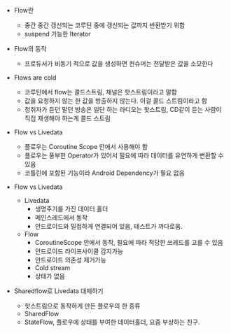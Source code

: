 - Flow란
	- 중간 중간 갱신되는 코루틴 중에 갱신되는 값까지 반환받기 위함
	- suspend 가능한 Iterator
	
- Flow의 동작
	- 프로듀서가 비동기 적으로 값을 생성하면 컨슈머는 전달받은 값을 소모한다


- Flows are cold
	- 코루틴에서 flow는 콜드스트림, 채널은 핫스트림이라고 말함
	- 값을 요청하지 않는 한 값을 방출하지 않는다. 이걸 콜드 스트림이라고 함
	- 청취자가 듣던 말던 방송은 일단 하는 라디오는 핫스트림, CD같이 듣는 사람이 직접 재생해야 하는게 콜드 스트림

- Flow vs Livedata
	- 플로우는 Coroutine Scope 안에서 사용해야 함
	- 플로우는 풍부한 Operator가 있어서 필요에 따라 데이터를 유연하게 변환할 수 있음
	- 코틀린에 포함된 기능이라 Android Dependency가 필요 없음



- Flow vs Livedata
	- Livedata
		- 생명주기를 가진 데이터 홀더
		- 메인스레드에서 동작
		- 안드로이드와 밀접하게 연결되어 있음, 테스트가 까다로움.
	- Flow
		- CoroutineScope 안에서 동작, 필요에 따라 적당한 쓰레드를 고를 수 있음
		- 안드로이드 라이프사이클 감지가능
		- 안드로이드 의존성 제거가능
		- Cold stream
		- 상태가 없음


- Sharedflow로 Livedata 대체하기
	- 핫스트림으로 동작하게 만든 플로우의 한 종류
	- SharedFlow
	- StateFlow, 플로우에 상태를 부여한 데이터홀더, 요즘 부상하는 친구.
